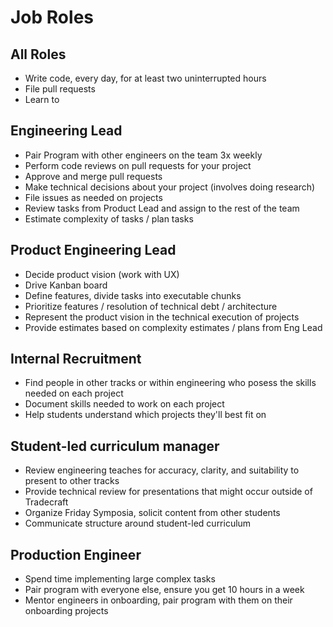 # Job Roles

## All Roles
* Write code, every day, for at least two uninterrupted hours
* File pull requests
* Learn to 


## Engineering Lead
* Pair Program with other engineers on the team 3x weekly
* Perform code reviews on pull requests for your project
* Approve and merge pull requests
* Make technical decisions about your project (involves doing research)
* File issues as needed on projects
* Review tasks from Product Lead and assign to the rest of the team
* Estimate complexity of tasks / plan tasks


## Product Engineering Lead
* Decide product vision (work with UX)
* Drive Kanban board
* Define features, divide tasks into executable chunks
* Prioritize features / resolution of technical debt / architecture
* Represent the product vision in the technical execution of projects
* Provide estimates based on complexity estimates / plans from Eng Lead


## Internal Recruitment
* Find people in other tracks or within engineering who posess the skills needed on each project
* Document skills needed to work on each project
* Help students understand which projects they'll best fit on


## Student-led curriculum manager
* Review engineering teaches for accuracy, clarity, and suitability to present to other tracks
* Provide technical review for presentations that might occur outside of Tradecraft
* Organize Friday Symposia, solicit content from other students
* Communicate structure around student-led curriculum


## Production Engineer
* Spend time implementing large complex tasks
* Pair program with everyone else, ensure you get 10 hours in a week
* Mentor engineers in onboarding, pair program with them on their onboarding projects

